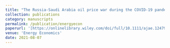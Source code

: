 ```yaml
---
title: "The Russia-Saudi Arabia oil price war during the COVID-19 pandemic with Tao Xiong and Yukun Bao (co-authored)"
collection: publications
category: manuscripts
permalink: /publication/energyecon
paperurl: '[https://onlinelibrary.wiley.com/doi/full/10.1111/ajae.12479](https://www.sciencedirect.com/science/article/pii/S0140988321003984?via%3Dihub)'
venue: 'Energy Economics' 
date: 2021-08-07
---
```

